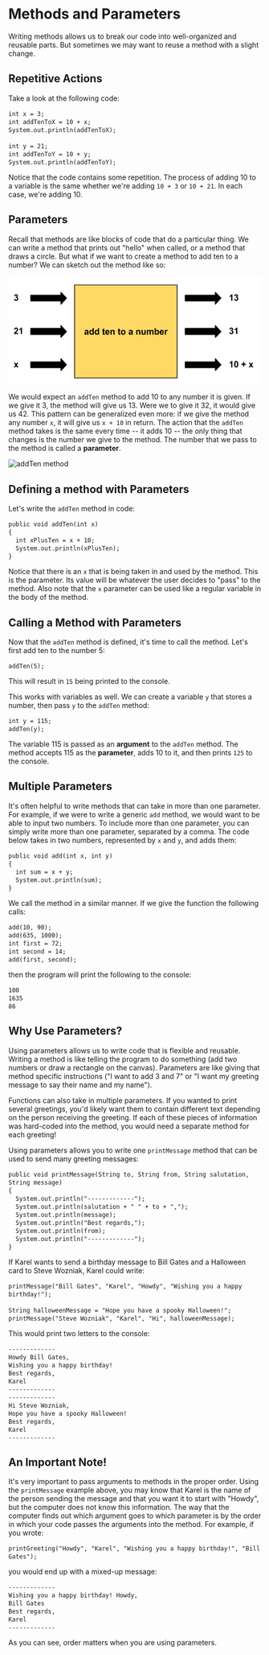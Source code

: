 # Methods and Parameters

Writing methods allows us to break our code into well-organized and reusable parts. But sometimes we may want to reuse a method with a slight change.

## Repetitive Actions
Take a look at the following code:

```
int x = 3;
int addTenToX = 10 + x;
System.out.println(addTenToX);

int y = 21;
int addTenToY = 10 + y;
System.out.println(addTenToY);
```

Notice that the code contains some repetition. The process of adding 10 to a variable is the same whether we're
adding `10 + 3` or `10 + 21`. In each case, we're adding 10.

## Parameters
Recall that methods are like blocks of code that do a particular thing. We can write a method that prints out
"hello" when called, or a method that draws a circle. But what if we want to create a method to add ten
to a number? We can sketch out the method like so:

![addTen method](../static/methods/parameters_addTen.png "addTen method")

We would expect an `addTen` method to add 10 to any number it is given. If we give it 3, the method will give us 13.
Were we to give it 32, it would give us 42. This pattern can be generalized even more: if we give the method
any number `x`, it will give us `x + 10` in return. The action that the `addTen` method takes is the same every time
-- it adds 10 -- the only thing that changes is the number we give to the method. The number that we pass
to the method is called a **parameter**.

![addTen method](../static/method/parameters_addTen_with_params.png "addTen method")

## Defining a method with Parameters
Let's write the `addTen` method in code:

```
public void addTen(int x)
{
  int xPlusTen = x + 10;
  System.out.println(xPlusTen);
}
```
Notice that there is an `x` that is being taken in and used by the method. This is the parameter. Its value will 
be whatever the user decides to "pass" to the method. Also note that the `x` parameter can be used like a
regular variable in the body of the method.

## Calling a Method with Parameters
Now that the `addTen` method is defined, it's time to call the method. Let's first add ten to the number 5:

```
addTen(5);
```
This will result in `15` being printed to the console.

This works with variables as well. We can create a variable `y` that stores a number, then pass `y` to the 
`addTen` method:

```
int y = 115;
addTen(y);
```

The variable 115 is passed as an **argument** to the `addTen` method. The method accepts 115 as the **parameter**, adds 10 to it, and then prints `125` to the console.

## Multiple Parameters
It's often helpful to write methods that can take in more than one parameter. For example, if we were to write
a generic `add` method, we would want to be able to input two numbers. To include more than one parameter, you
can simply write more than one parameter, separated by a comma. The code below takes in two numbers, represented
by `x` and `y`, and adds them:

```
public void add(int x, int y)
{
  int sum = x + y;
  System.out.println(sum);
}
```
We call the method in a similar manner. If we give the function the following calls:
```
add(10, 90);
add(635, 1000);
int first = 72;
int second = 14;
add(first, second);
```
then the program will print the following to the console:
```
100
1635
86
```

## Why Use Parameters?
Using parameters allows us to write code that is flexible and reusable. Writing a method is like telling the
program to do something (add two numbers or draw a rectangle on the canvas). Parameters are like giving that
method specific instructions ("I want to add 3 and 7" or "I want my greeting message to say their name and my name").

Functions can also take in multiple parameters. If you wanted to print several greetings, you'd likely want them
to contain different text depending on the person receiving the greeting. If each of these pieces of information was hard-coded into the method, you would need a separate method for each greeting!

Using parameters allows you to write one `printMessage` method that can be used to send many greeting messages:

```
public void printMessage(String to, String from, String salutation, String message)
{
  System.out.println("-------------");
  System.out.println(salutation + " " + to + ",");
  System.out.println(message);
  System.out.println("Best regards,");
  System.out.println(from);
  System.out.println("-------------");
}
```
If Karel wants to send a birthday message to Bill Gates and a Halloween card to Steve Wozniak, Karel could write:

```
printMessage("Bill Gates", "Karel", "Howdy", "Wishing you a happy birthday!");

String halloweenMessage = "Hope you have a spooky Halloween!";
printMessage("Steve Wozniak", "Karel", "Hi", halloweenMessage);

```

This would print two letters to the console:

```
-------------
Howdy Bill Gates,
Wishing you a happy birthday!
Best regards,
Karel
-------------
-------------
Hi Steve Wozniak,
Hope you have a spooky Halloween!
Best regards,
Karel
-------------
```

## An Important Note!
It's very important to pass arguments to methods in the proper order. Using the `printMessage` example above, you
may know that Karel is the name of the person sending the message and that you want it to start with "Howdy", but the computer does not know this information. The way that the computer finds out which argument goes to which parameter is by the order in which your code passes the arguments into the method. For example, if you wrote:

```
printGreeting("Howdy", "Karel", "Wishing you a happy birthday!", "Bill Gates");
```

you would end up with a mixed-up message:

```
-------------
Wishing you a happy birthday! Howdy,
Bill Gates
Best regards,
Karel
-------------
```

As you can see, order matters when you are using parameters.
